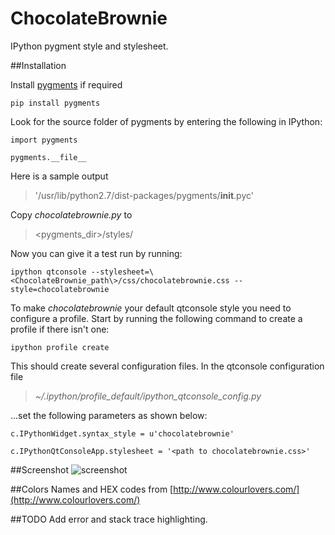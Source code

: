 ChocolateBrownie
================

IPython pygment style and stylesheet.

##Installation

Install [pygments](http://pygments.org/) if required

```pip install pygments```

Look for the source folder of pygments by entering the following in IPython:

```import pygments```

```pygments.__file__```

Here is a sample output

>'/usr/lib/python2.7/dist-packages/pygments/__init__.pyc'


Copy _chocolatebrownie.py_ to 

>\<pygments_dir\>/styles/ 


Now you can give it a test run by running:

```ipython qtconsole --stylesheet=\<ChocolateBrownie_path\>/css/chocolatebrownie.css --style=chocolatebrownie```

To make _chocolatebrownie_ your default qtconsole style you need to configure a profile. Start by running the following command to create a profile if there isn't one:

```ipython profile create```

This should create several configuration files. In the qtconsole configuration file

> _~/.ipython/profile_default/ipython_qtconsole_config.py_

...set the following parameters as shown below:

```c.IPythonWidget.syntax_style = u'chocolatebrownie'```

```c.IPythonQtConsoleApp.stylesheet = '<path to chocolatebrownie.css>'```

##Screenshot
![screenshot](img/screenshot.png)


##Colors
Names and HEX codes from [http://www.colourlovers.com/](http://www.colourlovers.com/)


##TODO
Add error and stack trace highlighting.